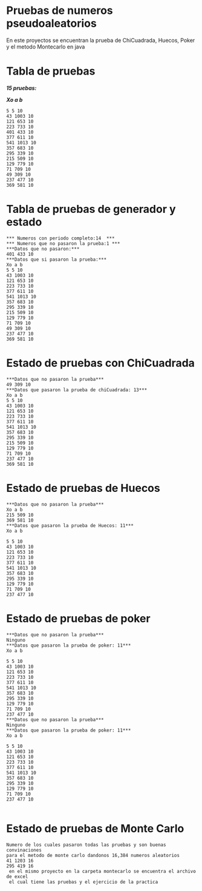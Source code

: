 # Pruebas de numeros pseudoaleatorios

En este proyectos se encuentran la prueba de ChiCuadrada, Huecos, Poker y el metodo Montecarlo en java


# Tabla de pruebas

**_15 pruebas:_**

**_Xo a b_**

```
5 5 10
43 1003 10
121 653 10
223 733 10
401 433 10
377 611 10
541 1013 10
357 683 10
295 339 10
215 509 10
129 779 10
71 709 10
49 309 10
237 477 10
369 581 10
```

# Tabla de pruebas de generador y estado

```
*** Numeros con periodo completo:14  ***
*** Numeros que no pasaron la prueba:1 ***
***Datos que no pasaron:***
401 433 10
***Datos que si pasaron la prueba:***
Xo a b
5 5 10
43 1003 10
121 653 10
223 733 10
377 611 10
541 1013 10
357 683 10
295 339 10
215 509 10
129 779 10
71 709 10
49 309 10
237 477 10
369 581 10
```

# Estado de pruebas con ChiCuadrada

```
***Datos que no pasaron la prueba***
49 309 10
***Datos que pasaron la prueba de chiCuadrada: 13***
Xo a b
5 5 10
43 1003 10
121 653 10
223 733 10
377 611 10
541 1013 10
357 683 10
295 339 10
215 509 10
129 779 10
71 709 10
237 477 10
369 581 10
```

# Estado de pruebas de Huecos

```
***Datos que no pasaron la prueba***
Xo a b
215 509 10
369 581 10
***Datos que pasaron la prueba de Huecos: 11***
Xo a b

5 5 10
43 1003 10
121 653 10
223 733 10
377 611 10
541 1013 10
357 683 10
295 339 10
129 779 10
71 709 10
237 477 10

```

# Estado de pruebas de poker

```
***Datos que no pasaron la prueba***
Ninguno
***Datos que pasaron la prueba de poker: 11***
Xo a b

5 5 10
43 1003 10
121 653 10
223 733 10
377 611 10
541 1013 10
357 683 10
295 339 10
129 779 10
71 709 10
237 477 10
***Datos que no pasaron la prueba***
Ninguno
***Datos que pasaron la prueba de poker: 11***
Xo a b

5 5 10
43 1003 10
121 653 10
223 733 10
377 611 10
541 1013 10
357 683 10
295 339 10
129 779 10
71 709 10
237 477 10


```
# Estado de pruebas de Monte Carlo
```
Numero de los cuales pasaron todas las pruebas y son buenas convinaciones
para el metodo de monte carlo dandonos 16,384 numeros aleatorios
41 1203 16
295 419 16
 en el mismo proyecto en la carpeta montecarlo se encuentra el archivo de excel
 el cual tiene las pruebas y el ejercicio de la practica
```
